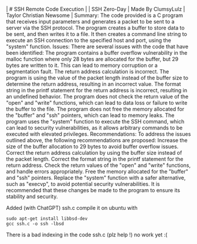 | # SSH Remote Code Execution |
| SSH Zero-Day | Made By ClumsyLulz | Taylor Christian Newsome |
Summary: 
The code provided is a C program that receives input parameters and generates a packet to be sent to a server via the SSH protocol. The program creates a buffer to store data to be sent, and then writes it to a file. It then creates a command line string to execute an SSH connection to the specified host and port, using the "system" function.
Issues:
There are several issues with the code that have been identified:
The program contains a buffer overflow vulnerability in the malloc function where only 28 bytes are allocated for the buffer, but 29 bytes are written to it. This can lead to memory corruption or a segmentation fault.
The return address calculation is incorrect. The program is using the value of the packet length instead of the buffer size to determine the return address, resulting in an incorrect value.
The format string in the printf statement for the return address is incorrect, resulting in an undefined behavior.
The program does not check the return value of the "open" and "write" functions, which can lead to data loss or failure to write the buffer to the file.
The program does not free the memory allocated for the "buffer" and "ssh" pointers, which can lead to memory leaks.
The program uses the "system" function to execute the SSH command, which can lead to security vulnerabilities, as it allows arbitrary commands to be executed with elevated privileges.
Recommendations:
To address the issues outlined above, the following recommendations are proposed:
Increase the size of the buffer allocation to 29 bytes to avoid buffer overflow issues.
Correct the return address calculation by using the buffer size instead of the packet length.
Correct the format string in the printf statement for the return address.
Check the return values of the "open" and "write" functions, and handle errors appropriately.
Free the memory allocated for the "buffer" and "ssh" pointers.
Replace the "system" function with a safer alternative, such as "execvp", to avoid potential security vulnerabilities.
It is recommended that these changes be made to the program to ensure its stability and security.

Added (with ChatGPT) ssh.c
compile it on ubuntu with
```
sudo apt-get install libbsd-dev
gcc ssh.c -o ssh -lbsd
```
There is a bad indexing in the code ssh.c (plz help !) no work yet :(
